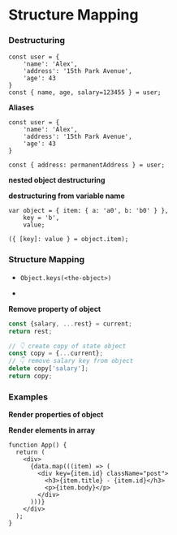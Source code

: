 # Structure Mapping







### Destructuring

```tsx
const user = { 
    'name': 'Alex',
    'address': '15th Park Avenue',
    'age': 43
}
const { name, age, salary=123455 } = user;
```



**Aliases**

```tsx
const user = { 
    'name': 'Alex',
    'address': '15th Park Avenue',
    'age': 43
}

const { address: permanentAddress } = user;
```



**nested object destructuring**



**destructuring from variable name**

```tsx
var object = { item: { a: 'a0', b: 'b0' } },
    key = 'b',
    value;

({ [key]: value } = object.item);
```







### Structure Mapping



- `Object.keys(<the-object>)`

- 



**Remove property of object**

```jsx
const {salary, ...rest} = current;
return rest;
```



```jsx
// 👇️ create copy of state object
const copy = {...current};
// 👇️ remove salary key from object
delete copy['salary'];
return copy;
```









### Examples









**Render properties of object**





**Render elements in array**

```tsx
function App() {
  return (
    <div>
      {data.map(((item) => (
        <div key={item.id} className="post">
          <h3>{item.title} - {item.id}</h3>
          <p>{item.body}</p>
        </div>
      )))}
    </div>
  );
}
```

